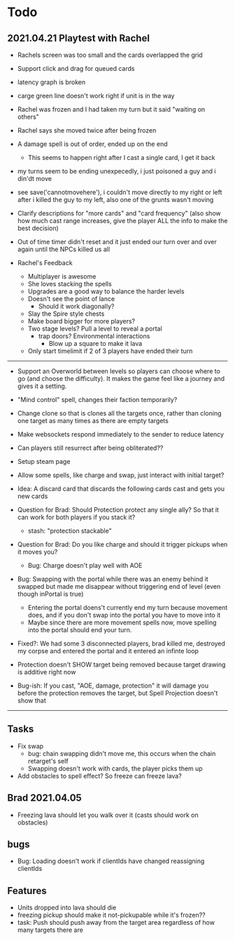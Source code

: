 # Todo

## 2021.04.21 Playtest with Rachel

- Rachels screen was too small and the cards overlapped the grid
- Support click and drag for queued cards
- latency graph is broken
- carge green line doesn't work right if unit is in the way
- Rachel was frozen and I had taken my turn but it said "waiting on others"
- Rachel says she moved twice after being frozen
- A damage spell is out of order, ended up on the end
  - This seems to happen right after I cast a single card, I get it back
- my turns seem to be ending unexpecedly, i just poisoned a guy and i din'dt move
- see save('cannotmovehere'), i couldn't move directly to my right or left after i killed the guy to my left, also one of the grunts wasn't moving
- Clarify descriptions for "more cards" and "card frequency" (also show how much cast range increases, give the player ALL the info to make the best decision)
- Out of time timer didn't reset and it just ended our turn over and over again until the NPCs killed us all

- Rachel's Feedback
  - Multiplayer is awesome
  - She loves stacking the spells
  - Upgrades are a good way to balance the harder levels
  - Doesn't see the point of lance
    - Should it work diagonally?
  - Slay the Spire style chests
  - Make board bigger for more players?
  - Two stage levels? Pull a level to reveal a portal
    - trap doors? Environmental interactions
      - Blow up a square to make it lava
  - Only start timelimit if 2 of 3 players have ended their turn

---

- Support an Overworld between levels so players can choose where to go (and choose the difficulty). It makes the game feel like a journey and gives it a setting.

- "Mind control" spell, changes their faction temporarily?
- Change clone so that is clones all the targets once, rather than cloning one target as many times as there are empty targets
- Make websockets respond immediately to the sender to reduce latency
- Can players still resurrect after being obliterated??
- Setup steam page
- Allow some spells, like charge and swap, just interact with initial target?
- Idea: A discard card that discards the following cards cast and gets you new cards

- Question for Brad: Should Protection protect any single ally? So that it can work for both players if you stack it?
  - stash: "protection stackable"
- Question for Brad: Do you like charge and should it trigger pickups when it moves you?
  - Bug: Charge doesn't play well with AOE
- Bug: Swapping with the portal while there was an enemy behind it swapped but made me disappear without triggering end of level (even though inPortal is true)
  - Entering the portal doens't currently end my turn because movement does, and if you don't swap into the portal you have to move into it
  - Maybe since there are more movement spells now, move spelling into the portal should end your turn.
- Fixed?: We had some 3 disconnected players, brad killed me, destroyed my corpse and entered the portal and it entered an infinte loop
- Protection doesn't SHOW target being removed because target drawing is additive right now
- Bug-ish: If you cast, "AOE, damage, protection" it will damage you before the protection removes the target, but Spell Projection doesn't show that

---

## Tasks

- Fix swap
  - bug: chain swapping didn't move me, this occurs when the chain retarget's self
  - Swapping doesn't work with cards, the player picks them up
- Add obstacles to spell effect? So freeze can freeze lava?

## Brad 2021.04.05

- Freezing lava should let you walk over it (casts should work on obstacles)

## bugs

- Bug: Loading doesn't work if clientIds have changed reassigning clientIds

## Features

- Units dropped into lava should die
- freezing pickup should make it not-pickupable while it's frozen??
- task: Push should push away from the target area regardless of how many targets there are

```

```
